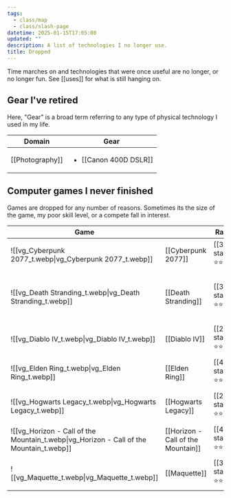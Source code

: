 ```yaml
---
tags:
  - class/map
  - class/slash-page
datetime: 2025-01-15T17:05:00
updated: ""
description: A list of technologies I no longer use.
title: Dropped
---
```

Time marches on and technologies that were once useful are no longer, or no longer fun. See [[uses]] for what is still hanging on.

## Gear I've retired
Here, "Gear" is a broad term referring to any type of physical technology I used in my life.
<!-- QueryToSerialize: table without id row.key as Domain, rows.file.link as Gear from #class/gear and #status/dropped  flatten domain as singledomain group by singledomain sort row.key asc, file.link asc -->
<!-- SerializedQuery: table without id row.key as Domain, rows.file.link as Gear from #class/gear and #status/dropped  flatten domain as singledomain group by singledomain sort row.key asc, file.link asc -->

| Domain                                       | Gear                                                                    |
| -------------------------------------------- | ----------------------------------------------------------------------- |
| [[Photography]] | <ul><li>[[Canon 400D DSLR]]</li></ul> |
<!-- SerializedQuery END -->

## Computer games I never finished
Games are dropped for any number of reasons. Sometimes its the size of the game, my poor skill level, or a compete fall in interest.

<!-- QueryToSerialize: table without id embed(link(thumbnail)) as "Game", file.link as "", rating as Rating, platform as Platform from #class/video-game and #status/dropped sort file.name -->
<!-- SerializedQuery: table without id embed(link(thumbnail)) as "Game", file.link as "", rating as Rating, platform as Platform from #class/video-game and #status/dropped sort file.name -->

| Game                                                                                                         |                                                                                    | Rating                               | Platform                                                                                                                      |
| ------------------------------------------------------------------------------------------------------------ | ---------------------------------------------------------------------------------- | ------------------------------------ | ----------------------------------------------------------------------------------------------------------------------------- |
| ![[vg_Cyberpunk 2077_t.webp\|vg_Cyberpunk 2077_t.webp]]                                 | [[Cyberpunk 2077]]                                 | [[3-star\|⭐️⭐️⭐️]]   | <ul><li>[[PlayStation 5]]</li></ul>                                                           |
| ![[vg_Death Stranding_t.webp\|vg_Death Stranding_t.webp]]                               | [[Death Stranding]]                               | [[3-star\|⭐️⭐️⭐️]]   | <ul><li>[[PlayStation 4]]</li><li>[[PlayStation 5]]</li></ul> |
| ![[vg_Diablo IV_t.webp\|vg_Diablo IV_t.webp]]                                           | [[Diablo IV]]                                           | [[2-star\|⭐️⭐️]]     | <ul><li>[[PlayStation 5]]</li></ul>                                                           |
| ![[vg_Elden Ring_t.webp\|vg_Elden Ring_t.webp]]                                         | [[Elden Ring]]                                         | [[4-star\|⭐️⭐️⭐️⭐️]] | <ul><li>[[PlayStation 5]]</li></ul>                                                           |
| ![[vg_Hogwarts Legacy_t.webp\|vg_Hogwarts Legacy_t.webp]]                               | [[Hogwarts Legacy]]                               | [[2-star\|⭐️⭐️]]     | <ul><li>[[PlayStation 5]]</li></ul>                                                           |
| ![[vg_Horizon - Call of the Mountain_t.webp\|vg_Horizon - Call of the Mountain_t.webp]] | [[Horizon - Call of the Mountain]] | [[4-star\|⭐️⭐️⭐️⭐️]] | <ul><li>[[PlayStation VR2]]</li></ul>                                                       |
| ![[vg_Maquette_t.webp\|vg_Maquette_t.webp]]                                             | [[Maquette]]                                             | [[3-star\|⭐️⭐️⭐️]]   | <ul><li>[[PlayStation 5]]</li></ul>                                                           |
<!-- SerializedQuery END -->
